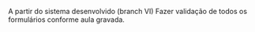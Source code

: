 A partir do sistema desenvolvido (branch VI) Fazer validação de todos os formulários conforme aula gravada.
